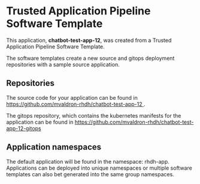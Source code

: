 # Trusted Application Pipeline Software Template

This application, **chatbot-test-app-12**, was created from a Trusted Application Pipeline Software Template.

The software templates create a new source and gitops deployment repositories with a sample source application. 

## Repositories

The source code for your application can be found in [https://github.com/mvaldron-rhdh/chatbot-test-app-12 ](https://github.com/mvaldron-rhdh/chatbot-test-app-12 ).
 
The gitops repository, which contains the kubernetes manifests for the application can be found in 
[https://github.com/mvaldron-rhdh/chatbot-test-app-12-gitops ](https://github.com/mvaldron-rhdh/chatbot-test-app-12-gitops ) 

## Application namespaces 

The default application will be found in the namespace: rhdh-app. Applications can be deployed into unique namespaces or multiple software templates can also bet generated into the same group namespaces.  